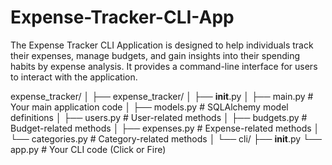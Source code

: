 # Expense-Tracker-CLI-App
The Expense Tracker CLI Application is designed to help individuals track their expenses, manage budgets, and gain insights into their spending habits by expense analysis. It provides a command-line interface for users to interact with the application.



expense_tracker/
│
├── expense_tracker/
│   ├── __init__.py
│   ├── main.py       # Your main application code
│   ├── models.py     # SQLAlchemy model definitions
│   ├── users.py      # User-related methods
│   ├── budgets.py    # Budget-related methods
│   ├── expenses.py   # Expense-related methods
│   └── categories.py # Category-related methods
│
└── cli/
    ├── __init__.py
    └── app.py         # Your CLI code (Click or Fire)

